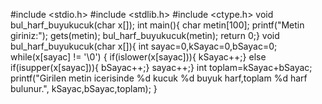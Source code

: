 #include <stdio.h>
#include <stdlib.h>
#include <ctype.h>
void bul_harf_buyukucuk(char x[]);
 int main(){
      char metin[100];
     printf("Metin giriniz:");
     gets(metin);
     bul_harf_buyukucuk(metin);
     return 0;}
void bul_harf_buyukucuk(char x[]){
 int sayac=0,kSayac=0,bSayac=0;
 while(x[sayac] != '\0')
 {
 if(islower(x[sayac])){
 kSayac++;}
 else if(isupper(x[sayac])){
 bSayac++;}
 sayac++;}
 int toplam=kSayac+bSayac;
 printf("Girilen metin icerisinde %d kucuk %d buyuk harf,toplam %d harf bulunur.", kSayac,bSayac,toplam);
 }
